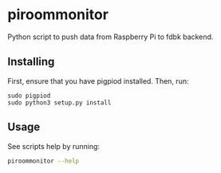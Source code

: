# piroommonitor

Python script to push data from Raspberry Pi to fdbk backend.

## Installing

First, ensure that you have pigpiod installed. Then, run:
```
sudo pigpiod
sudo python3 setup.py install
```

## Usage

See scripts help by running:
```bash
piroommonitor --help
```
